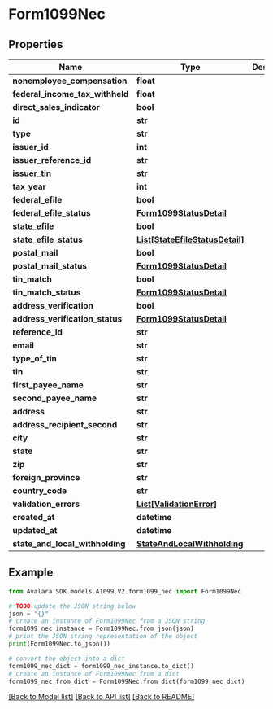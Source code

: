 # Form1099Nec


## Properties

Name | Type | Description | Notes
------------ | ------------- | ------------- | -------------
**nonemployee_compensation** | **float** |  | [optional] 
**federal_income_tax_withheld** | **float** |  | [optional] 
**direct_sales_indicator** | **bool** |  | [optional] 
**id** | **str** |  | [optional] 
**type** | **str** |  | [optional] 
**issuer_id** | **int** |  | [optional] 
**issuer_reference_id** | **str** |  | [optional] 
**issuer_tin** | **str** |  | [optional] 
**tax_year** | **int** |  | [optional] 
**federal_efile** | **bool** |  | [optional] 
**federal_efile_status** | [**Form1099StatusDetail**](Form1099StatusDetail.md) |  | [optional] 
**state_efile** | **bool** |  | [optional] 
**state_efile_status** | [**List[StateEfileStatusDetail]**](StateEfileStatusDetail.md) |  | [optional] 
**postal_mail** | **bool** |  | [optional] 
**postal_mail_status** | [**Form1099StatusDetail**](Form1099StatusDetail.md) |  | [optional] 
**tin_match** | **bool** |  | [optional] 
**tin_match_status** | [**Form1099StatusDetail**](Form1099StatusDetail.md) |  | [optional] 
**address_verification** | **bool** |  | [optional] 
**address_verification_status** | [**Form1099StatusDetail**](Form1099StatusDetail.md) |  | [optional] 
**reference_id** | **str** |  | [optional] 
**email** | **str** |  | [optional] 
**type_of_tin** | **str** |  | [optional] 
**tin** | **str** |  | [optional] 
**first_payee_name** | **str** |  | [optional] 
**second_payee_name** | **str** |  | [optional] 
**address** | **str** |  | [optional] 
**address_recipient_second** | **str** |  | [optional] 
**city** | **str** |  | [optional] 
**state** | **str** |  | [optional] 
**zip** | **str** |  | [optional] 
**foreign_province** | **str** |  | [optional] 
**country_code** | **str** |  | [optional] 
**validation_errors** | [**List[ValidationError]**](ValidationError.md) |  | [optional] 
**created_at** | **datetime** |  | [optional] 
**updated_at** | **datetime** |  | [optional] 
**state_and_local_withholding** | [**StateAndLocalWithholding**](StateAndLocalWithholding.md) |  | [optional] 

## Example

```python
from Avalara.SDK.models.A1099.V2.form1099_nec import Form1099Nec

# TODO update the JSON string below
json = "{}"
# create an instance of Form1099Nec from a JSON string
form1099_nec_instance = Form1099Nec.from_json(json)
# print the JSON string representation of the object
print(Form1099Nec.to_json())

# convert the object into a dict
form1099_nec_dict = form1099_nec_instance.to_dict()
# create an instance of Form1099Nec from a dict
form1099_nec_from_dict = Form1099Nec.from_dict(form1099_nec_dict)
```
[[Back to Model list]](../README.md#documentation-for-models) [[Back to API list]](../README.md#documentation-for-api-endpoints) [[Back to README]](../README.md)


